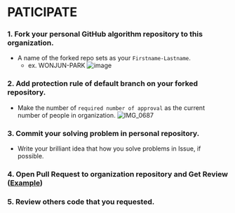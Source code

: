 # PATICIPATE

### 1. Fork your personal GitHub algorithm repository to this organization.

- A name of the forked repo sets as your `Firstname-Lastname`.
  - ex. WONJUN-PARK
  ![image](https://user-images.githubusercontent.com/46886909/215930568-094bc925-a0d3-415c-aa6c-76913bad1eb4.png)

### 2. Add protection rule of default branch on your forked repository.

- Make the number of `required number of approval` as the current number of people in organization.
![IMG_0687](https://user-images.githubusercontent.com/46886909/218009971-14945e88-9931-4bde-a15e-5def5c5e307e.jpeg)

### 3. Commit your solving problem in personal repository.

- Write your brilliant idea that how you solve problems in Issue, if possible.

### 4. Open Pull Request to organization repository and Get Review ([Example](https://github.com/AlgoHoney/WONJUN-PARK/pull/2))

### 5. Review others code that you requested.
